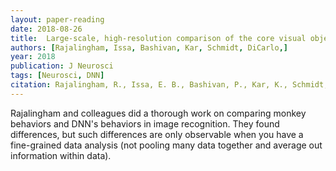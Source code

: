 ```yaml
---
layout: paper-reading
date: 2018-08-26
title:  Large-scale, high-resolution comparison of the core visual object recognition behavior of humans, monkeys, and state-of-the-art deep artificial neural networks.
authors: [Rajalingham, Issa, Bashivan, Kar, Schmidt, DiCarlo,]
year: 2018
publication: J Neurosci
tags: [Neurosci, DNN]
citation: Rajalingham, R., Issa, E. B., Bashivan, P., Kar, K., Schmidt, K., & DiCarlo, J. J. (2018). Large-scale, high-resolution comparison of the core visual object recognition behavior of humans, monkeys, and state-of-the-art deep artificial neural networks. Journal of Neuroscience, 0388-18.
---
```


Rajalingham and colleagues did a thorough work on comparing monkey behaviors and DNN's behaviors in image recognition. They found differences, but such differences are only observable when you have a fine-grained data analysis (not pooling many data together and average out information within data).
